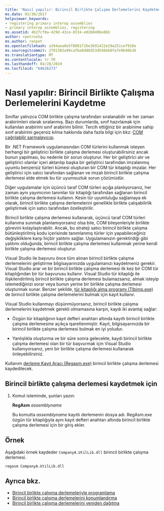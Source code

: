 ```yaml
---
title: 'Nasıl yapılır: Birincil Birlikte Çalışma Derlemelerini Kaydetme'
ms.date: 03/30/2017
helpviewer_keywords:
- registering primary interop assemblies
- primary interop assemblies, registering
ms.assetid: 4b2fcf8a-429d-43ce-8334-e026040be8bb
author: rpetrusha
ms.author: ronpet
ms.openlocfilehash: a394aea0e5f8081f2be3b91422e29a251cef918e
ms.sourcegitcommit: 2701302a99cafbe0d86d53d540eb0fa7e9b46b36
ms.translationtype: MT
ms.contentlocale: tr-TR
ms.lasthandoff: 04/28/2019
ms.locfileid: "64626273"
---
```

# <a name="how-to-register-primary-interop-assemblies"></a>Nasıl yapılır: Birincil Birlikte Çalışma Derlemelerini Kaydetme

Sınıflar yalnızca COM birlikte çalışma tarafından sıralanabilir ve her zaman arabirimleri olarak sıralanmış. Bazı durumlarda, sınıf hazırlamak için kullanılan arabirimi sınıf arabirimi bilinir. Tercih ettiğiniz bir arabirime sahip sınıf arabirimi geçersiz kılma hakkında daha fazla bilgi için bkz: [COM çağrılabilir sarmalayıcısı](../../../docs/framework/interop/com-callable-wrapper.md).

 Bir .NET Framework uygulamasından COM türlerini kullanmak isteyen herhangi bir geliştirici birlikte çalışma derlemesi oluşturabilirsiniz ancak bunun yapılması, bu nedenle bir sorun oluşturur. Her bir geliştirici alır ve geliştirici olanlar içeri aktarılıp başka bir geliştirici tarafından imzalanmış uyumlu benzersiz türleri kümesi oluşturan bir COM tür kitaplığı imzalar. Her geliştirici için satıcı tarafından sağlanan ve imzalı birincil birlikte çalışma derlemesi elde etmek bu tür uyumsuzluk sorun çözümüdür.

 Diğer uygulamalar için üçüncü taraf COM türleri açığa planlıyorsanız, her zaman aynı yayımcının tanımlar tür kitaplığı tarafından sağlanan birincil birlikte çalışma derlemesi kullanın. Kesin tür uyumluluğu sağlamaya ek olarak, birincil birlikte çalışma derlemelerini genellikle birlikte çalışabilirlik geliştirmek için satıcı tarafından özelleştirilir.

 Birincil birlikte çalışma derlemesi kullanarak, üçüncü taraf COM türleri kullanıma sunmak planlamıyorsanız olsa bile, COM bileşenleriyle birlikte görevini kolaylaştırabilir. Ancak, bu strateji satıcı birincil birlikte çalışma bütünleştirilmiş kodu içerisinde tanımlanmış türler için yapabileceğiniz değişikliklere karşı hiçbir yalıtımı sağlar. Uygulamanızın gerektirdiği gibi yalıtımı olduğunda, birincil birlikte çalışma derlemesi kullanmak yerine kendi birlikte çalışma derlemesi oluşturur.

 Visual Studio ile başvuru önce tüm alınan birincil birlikte çalışma derlemelerini geliştirme bilgisayarınızda uygulamanızı kaydetmeniz gerekir. Visual Studio arar ve bir birincil birlikte çalışma derlemesi ilk kez bir COM tür kitaplığından bir tür başvurusu kullanır. Visual Studio tür kitaplığı ile ilişkilendirilmiş birincil birlikte çalışma derlemesi bulamazsanız, almak isteyip istemediğinizi sorar veya bunun yerine bir birlikte çalışma derlemesi oluşturmak sunar. Benzer şekilde, [tür kitaplığı alma programı (Tlbimp.exe)](../../../docs/framework/tools/tlbimp-exe-type-library-importer.md) de birincil birlikte çalışma derlemelerini bulmak için kayıt kullanır.

 Visual Studio kullanmayı düşünmüyorsanız, birincil birlikte çalışma derlemelerini kaydetmek gerekli olmamasına karşın, kaydı iki avantaj sağlar:

- Özgün tür kitaplığının kayıt defteri anahtarı altında kayıtlı birincil birlikte çalışma derlemesine açıkça işaretlenmiştir. Kayıt, bilgisayarınızda bir birincil birlikte çalışma derlemesi bulmak en iyi yoludur.

- Yanlışlıkla oluşturma ve bir süre sonra gelecekte, kaydı birincil birlikte çalışma derlemesi olan bir tür başvurmak için Visual Studio kullanıyorsanız, yeni bir birlikte çalışma derlemesi kullanarak önleyebilirsiniz.

Kullanım [derleme Kayıt Aracı (Regasm.exe)](../../../docs/framework/tools/regasm-exe-assembly-registration-tool.md) birincil birlikte çalışma derlemesi kaydedilecek.

## <a name="to-register-a-primary-interop-assembly"></a>Birincil birlikte çalışma derlemesi kaydetmek için

1. Komut isteminde, şunları yazın:

     **RegAsm** *assemblyname*

     Bu komutta *assemblyname* kayıtlı derlemenin dosya adı. RegAsm.exe özgün tür kitaplığıyla aynı kayıt defteri anahtarı altında birincil birlikte çalışma derlemesi için bir giriş ekler.

## <a name="example"></a>Örnek
 Aşağıdaki örnek kaydeder `CompanyA.UtilLib.dll` birincil birlikte çalışma derlemesi.

```console
regasm CompanyA.UtilLib.dll
```

## <a name="see-also"></a>Ayrıca bkz.

- [Birincil birlikte çalışma derlemeleriyle programlama](https://docs.microsoft.com/previous-versions/dotnet/netframework-4.0/baxfadst(v=vs.100))
- [Birincil birlikte çalışma derlemelerini konumlandırma](https://docs.microsoft.com/previous-versions/dotnet/netframework-4.0/y06sxw56(v=vs.100))
- [Birincil birlikte çalışma derlemelerini yeniden dağıtma](https://docs.microsoft.com/previous-versions/dotnet/netframework-4.0/w0dt2w20(v=vs.100))